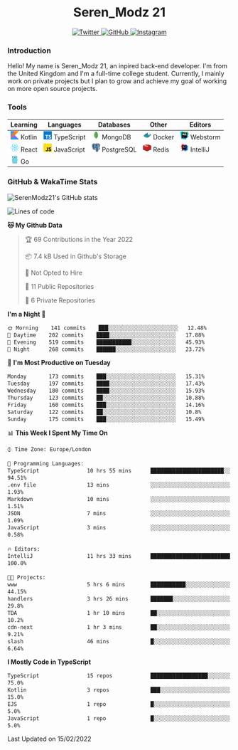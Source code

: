 <div align="center">
  <h1>Seren_Modz 21</h1>
  <a href="https://twitter.com/SerenModz21">
    <img alt="Twitter" src="https://img.shields.io/badge/twitter%20-%231DA1F2.svg?&style=for-the-badge&logo=Twitter&logoColor=white">
  </a>
  <a href="https://github.com/SerenModz21">
    <img alt="GitHub" src="https://img.shields.io/badge/github%20-%23121011.svg?&style=for-the-badge&logo=github&logoColor=white">
  </a>
  <a href="https://www.instagram.com/serenmodz21">
    <img alt="Instagram" src="https://img.shields.io/badge/instagram%20-%23E4405F.svg?&style=for-the-badge&logo=Instagram&logoColor=white">
  </a>
</div>

### Introduction

Hello! My name is Seren_Modz 21, an inpired back-end developer. I'm from the United Kingdom and I'm a full-time college student. Currently, I mainly work on private projects but I plan to grow and achieve my goal of working on more open source projects. 

### Tools

 **Learning**                                        | **Languages**                                               | **Databases**                                               | **Other**                                           | **Editors**                                                  
-----------------------------------------------------|-------------------------------------------------------------|-------------------------------------------------------------|-----------------------------------------------------|--------------------------------------------------------------
 <img width="19px" src="./assets/kotlin.svg"> Kotlin | <img width="19px" src="./assets/typescript.svg"> TypeScript | <img width="19px" src="./assets/mongodb.svg"> MongoDB       | <img width="19px" src="./assets/docker.svg"> Docker | <img width="19px" src="./assets/webstorm.svg"> Webstorm      
 <img width="19px" src="./assets/react.svg"> React   | <img width="19px" src="./assets/javascript.svg"> JavaScript | <img width="19px" src="./assets/postgresql.svg"> PostgreSQL | <img width="19px" src="./assets/redis.svg"> Redis   | <img width="19px" src="./assets/intellij-idea.svg"> IntelliJ
 <img width="19px" src="./assets/go.svg"> Go         |                                                             |                                                             |                                                     |                                                                                                               

### GitHub & WakaTime Stats

![SerenModz21's GitHub stats](https://github-readme-stats.vercel.app/api?username=SerenModz21&show_icons=true&theme=dark)

<!--START_SECTION:waka-->
![Lines of code](https://img.shields.io/badge/From%20Hello%20World%20I%27ve%20Written-39567%20lines%20of%20code-blue)

**🐱 My Github Data** 

> 🏆 69 Contributions in the Year 2022
 > 
> 📦 7.4 kB Used in Github's Storage 
 > 
> 🚫 Not Opted to Hire
 > 
> 📜 11 Public Repositories 
 > 
> 🔑 6 Private Repositories  
 > 
**I'm a Night 🦉** 

```text
🌞 Morning    141 commits    ███░░░░░░░░░░░░░░░░░░░░░░   12.48% 
🌆 Daytime    202 commits    ████░░░░░░░░░░░░░░░░░░░░░   17.88% 
🌃 Evening    519 commits    ███████████░░░░░░░░░░░░░░   45.93% 
🌙 Night      268 commits    ██████░░░░░░░░░░░░░░░░░░░   23.72%

```
📅 **I'm Most Productive on Tuesday** 

```text
Monday       173 commits    ███░░░░░░░░░░░░░░░░░░░░░░   15.31% 
Tuesday      197 commits    ████░░░░░░░░░░░░░░░░░░░░░   17.43% 
Wednesday    180 commits    ████░░░░░░░░░░░░░░░░░░░░░   15.93% 
Thursday     123 commits    ██░░░░░░░░░░░░░░░░░░░░░░░   10.88% 
Friday       160 commits    ███░░░░░░░░░░░░░░░░░░░░░░   14.16% 
Saturday     122 commits    ██░░░░░░░░░░░░░░░░░░░░░░░   10.8% 
Sunday       175 commits    ███░░░░░░░░░░░░░░░░░░░░░░   15.49%

```


📊 **This Week I Spent My Time On** 

```text
⌚︎ Time Zone: Europe/London

💬 Programming Languages: 
TypeScript               10 hrs 55 mins      ███████████████████████░░   94.51% 
.env file                13 mins             ░░░░░░░░░░░░░░░░░░░░░░░░░   1.93% 
Markdown                 10 mins             ░░░░░░░░░░░░░░░░░░░░░░░░░   1.51% 
JSON                     7 mins              ░░░░░░░░░░░░░░░░░░░░░░░░░   1.09% 
JavaScript               3 mins              ░░░░░░░░░░░░░░░░░░░░░░░░░   0.58%

🔥 Editors: 
IntelliJ                 11 hrs 33 mins      █████████████████████████   100.0%

🐱‍💻 Projects: 
www                      5 hrs 6 mins        ███████████░░░░░░░░░░░░░░   44.15% 
handlers                 3 hrs 26 mins       ███████░░░░░░░░░░░░░░░░░░   29.8% 
TDA                      1 hr 10 mins        ██░░░░░░░░░░░░░░░░░░░░░░░   10.2% 
cdn-next                 1 hr 3 mins         ██░░░░░░░░░░░░░░░░░░░░░░░   9.21% 
slash                    46 mins             █░░░░░░░░░░░░░░░░░░░░░░░░   6.64%

```

**I Mostly Code in TypeScript** 

```text
TypeScript               15 repos            ██████████████████░░░░░░░   75.0% 
Kotlin                   3 repos             ███░░░░░░░░░░░░░░░░░░░░░░   15.0% 
EJS                      1 repo              █░░░░░░░░░░░░░░░░░░░░░░░░   5.0% 
JavaScript               1 repo              █░░░░░░░░░░░░░░░░░░░░░░░░   5.0%

```



 Last Updated on 15/02/2022
<!--END_SECTION:waka-->
